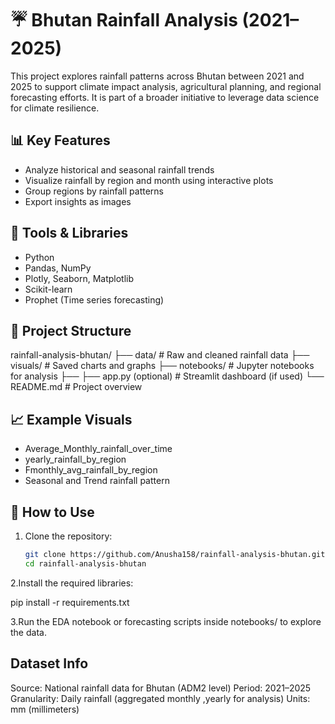 # ☔ Bhutan Rainfall Analysis (2021–2025)

This project explores rainfall patterns across Bhutan between 2021 and 2025 to support climate impact analysis, agricultural planning, and regional forecasting efforts. It is part of a broader initiative to leverage data science for climate resilience.

## 📊 Key Features

- Analyze historical and seasonal rainfall trends
- Visualize rainfall by region and month using interactive plots
- Group regions by rainfall patterns 
- Export insights as images 

## 🔧 Tools & Libraries

- Python
- Pandas, NumPy
- Plotly, Seaborn, Matplotlib
- Scikit-learn 
- Prophet (Time series forecasting)

## 📁 Project Structure

rainfall-analysis-bhutan/
├── data/ # Raw and cleaned rainfall data
├── visuals/ # Saved charts and graphs
├── notebooks/ # Jupyter notebooks for analysis
├── ├── app.py (optional) # Streamlit dashboard (if used)
└── README.md # Project overview



## 📈 Example Visuals

- Average_Monthly_rainfall_over_time
- yearly_rainfall_by_region
- Fmonthly_avg_rainfall_by_region
- Seasonal and Trend rainfall pattern

## 🚀 How to Use

1. Clone the repository:
   ```bash
   git clone https://github.com/Anusha158/rainfall-analysis-bhutan.git
   cd rainfall-analysis-bhutan

2.Install the required libraries: 

pip install -r requirements.txt

3.Run the EDA notebook or forecasting scripts inside notebooks/ to explore the data.


## Dataset Info

Source: National rainfall data for Bhutan (ADM2 level)
Period: 2021–2025
Granularity: Daily rainfall (aggregated monthly ,yearly for analysis)
Units: mm (millimeters)
